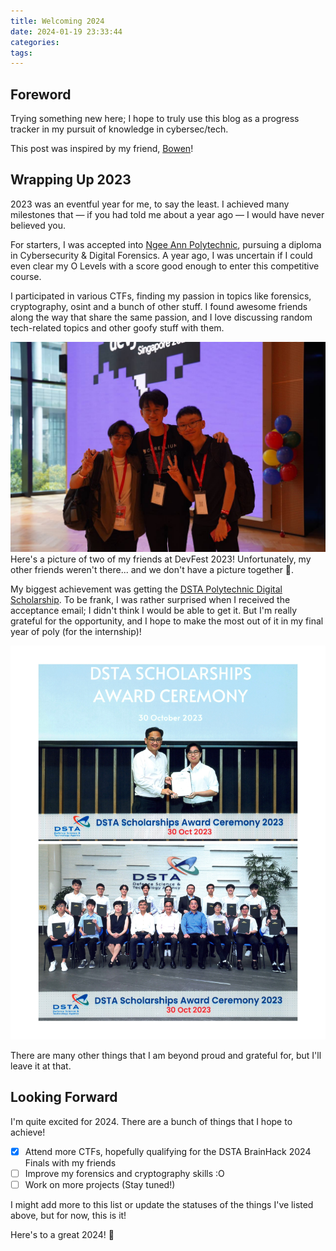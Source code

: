 ```yaml
---
title: Welcoming 2024
date: 2024-01-19 23:33:44
categories:
tags:
---
```


## Foreword

Trying something new here; I hope to truly use this blog as a progress tracker in my pursuit of knowledge in
cybersec/tech.

This post was inspired by my friend, [Bowen](https://hubowen.dev)!

## Wrapping Up 2023

2023 was an eventful year for me, to say the least. I achieved many milestones that — if you had told me about a year
ago — I would have never believed you.

For starters, I was accepted into [Ngee Ann Polytechnic](https://www.np.edu.sg), pursuing a diploma in Cybersecurity &
Digital Forensics. A year ago, I was uncertain if I could even clear my O Levels with a score good enough to enter this
competitive course.

I participated in various CTFs, finding my passion in topics like forensics, cryptography, osint and a bunch of other
stuff. I found awesome friends along the way that share the same passion, and I love discussing random tech-related
topics and other goofy stuff with them.

![friends](../img/2024/devfest.jpg)
Here's a picture of two of my friends at DevFest 2023! Unfortunately, my other friends weren't there... and we don't
have a picture together 🗿.

My biggest achievement was getting
the [DSTA Polytechnic Digital Scholarship](https://www.dsta.gov.sg/join-us/student/scholarships-awards). To be frank, I
was rather surprised when I received the acceptance email; I didn't think I would be able to get it. But I'm really
grateful for the opportunity, and I hope to make the most out of it in my final year of poly (for the internship)!

![dsta](../img/2024/dsta.jpg)

There are many other things that I am beyond proud and grateful for, but I'll leave it at that.

## Looking Forward

I'm quite excited for 2024. There are a bunch of things that I hope to achieve!

- [X] Attend more CTFs, hopefully qualifying for the DSTA BrainHack 2024 Finals with my friends
- [ ] Improve my forensics and cryptography skills :O
- [ ] Work on more projects (Stay tuned!)

I might add more to this list or update the statuses of the things I've listed above, but for now, this is it!

Here's to a great 2024! 🎉
